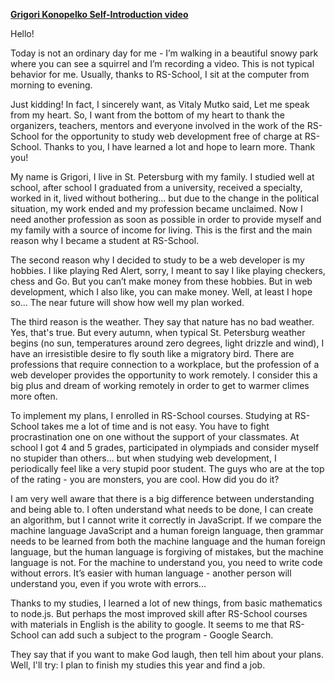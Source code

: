 **[Grigori Konopelko Self-Introduction video](https://youtu.be/qZ6lX1jmDT0)**

Hello!

Today is not an ordinary day for me - I’m walking in a beautiful snowy park where you can see a squirrel and I’m recording a video. This is not typical behavior for me. Usually, thanks to RS-School, I sit at the computer from morning to evening.

Just kidding! In fact, I sincerely want, as Vitaly Mutko said, Let me speak from my heart. So, I want from the bottom of my heart to thank the organizers, teachers, mentors and everyone involved in the work of the RS-School for the opportunity to study web development free of charge at RS-School. Thanks to you, I have learned a lot and hope to learn more. Thank you!

My name is Grigori, I live in St. Petersburg with my family. I studied well at school, after school I graduated from a university, received a specialty, worked in it, lived without bothering... but due to the change in the political situation, my work ended and my profession became unclaimed. Now I need another profession as soon as possible in order to provide myself and my family with a source of income for living. This is the first and the main reason why I became a student at RS-School.

The second reason why I decided to study to be a web developer is my hobbies. I like playing Red Alert, sorry, I meant to say I like playing checkers, chess and Go. But you can’t make money from these hobbies. But in web development, which I also like, you can make money. Well, at least I hope so... The near future will show how well my plan worked.

The third reason is the weather. They say that nature has no bad weather. Yes, that's true. But every autumn, when typical St. Petersburg weather begins (no sun, temperatures around zero degrees, light drizzle and wind), I have an irresistible desire to fly south like a migratory bird. There are professions that require connection to a workplace, but the profession of a web developer provides the opportunity to work remotely. I consider this a big plus and dream of working remotely in order to get to warmer climes more often.

To implement my plans, I enrolled in RS-School courses. Studying at RS-School takes me a lot of time and is not easy. You have to fight procrastination one on one without the support of your classmates. At school I got 4 and 5 grades, participated in olympiads and consider myself no stupider than others... but when studying web development, I periodically feel like a very stupid poor student. The guys who are at the top of the rating - you are monsters, you are cool. How did you do it?

I am very well aware that there is a big difference between understanding and being able to. I often understand what needs to be done, I can create an algorithm, but I cannot write it correctly in JavaScript. If we compare the machine language JavaScript and a human foreign language, then grammar needs to be learned from both the machine language and the human foreign language, but the human language is forgiving of mistakes, but the machine language is not. For the machine to understand you, you need to write code without errors. It’s easier with human language - another person will understand you, even if you wrote with errors...

Thanks to my studies, I learned a lot of new things, from basic mathematics to node.js. But perhaps the most improved skill after RS-School courses with materials in English is the ability to google. It seems to me that RS-School can add such a subject to the program - Google Search.

They say that if you want to make God laugh, then tell him about your plans. Well, I'll try: I plan to finish my studies this year and find a job.
